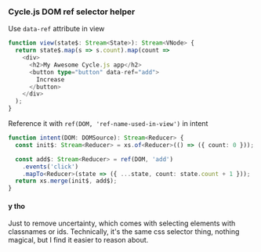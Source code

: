 ### Cycle.js DOM ref selector helper

Use `data-ref` attribute in view
```ts
function view(state$: Stream<State>): Stream<VNode> {
  return state$.map(s => s.count).map(count =>
    <div>
      <h2>My Awesome Cycle.js app</h2>
      <button type="button" data-ref="add">
        Increase
      </button>
    </div>
  );
}
```

Reference it with `ref(DOM, 'ref-name-used-in-view')` in intent
```ts
function intent(DOM: DOMSource): Stream<Reducer> {
  const init$: Stream<Reducer> = xs.of<Reducer>(() => ({ count: 0 }));

  const add$: Stream<Reducer> = ref(DOM, 'add')
    .events('click')
    .mapTo<Reducer>(state => ({ ...state, count: state.count + 1 }));
  return xs.merge(init$, add$);
}
```
#### y tho
Just to remove uncertainty, which comes with selecting elements with classnames or ids.
Technically, it's the same css selector thing, nothing magical, but I find it easier to reason about.
